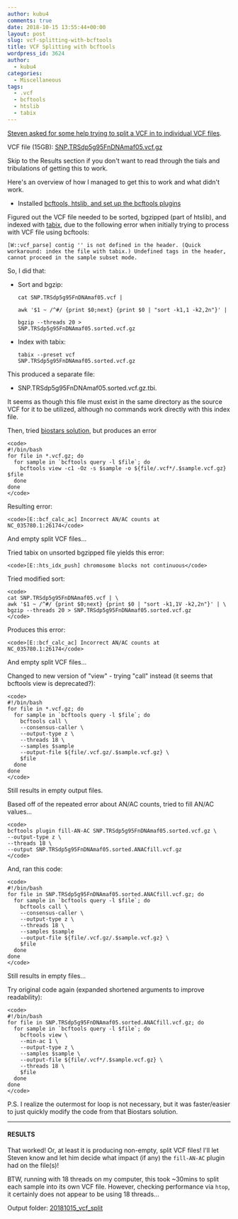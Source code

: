 ```yaml
---
author: kubu4
comments: true
date: 2018-10-15 13:55:44+00:00
layout: post
slug: vcf-splitting-with-bcftools
title: VCF Splitting with bcftools
wordpress_id: 3624
author:
  - kubu4
categories:
  - Miscellaneous
tags:
  - .vcf
  - bcftools
  - htslib
  - tabix
---
```


[Steven asked for some help trying to split a VCF in to individual VCF files](https://github.com/RobertsLab/resources/issues/421).

VCF file (15GB): [SNP.TRSdp5g95FnDNAmaf05.vcf.gz](https://gannet.fish.washington.edu/seashell/eog/files/VCF_files/SNP.TRSdp5g95FnDNAmaf05.vcf.gz)

Skip to the Results section if you don't want to read through the tials and tribulations of getting this to work.

Here's an overview of how I managed to get this to work and what didn't work.





  * Installed [bcftools, htslib, and set up the bcftools plugins](https://samtools.github.io/bcftools/)



Figured out the VCF file needed to be sorted, bgzipped (part of htslib), and indexed with [tabix](https://www.htslib.org/doc/tabix.html), due to the following error when initially trying to process with VCF file using bcftools:

`[W::vcf_parse] contig '' is not defined in the header. (Quick workaround: index the file with tabix.)
Undefined tags in the header, cannot proceed in the sample subset mode.`

So, I did that:





  * Sort and bgzip:




    
    <code>cat SNP.TRSdp5g95FnDNAmaf05.vcf | \
    awk '$1 ~ /^#/ {print $0;next} {print $0 | "sort -k1,1 -k2,2n"}' | \
    bgzip --threads 20 > SNP.TRSdp5g95FnDNAmaf05.sorted.vcf.gz</code>







  * Index with tabix:




    
    <code>tabix --preset vcf SNP.TRSdp5g95FnDNAmaf05.sorted.vcf.gz</code>



This produced a separate file:





  * SNP.TRSdp5g95FnDNAmaf05.sorted.vcf.gz.tbi.



It seems as though this file must exist in the same directory as the source VCF for it to be utilized, although no commands work directly with this index file.

Then, tried [biostars solution](https://www.biostars.org/p/130456/#243638), but produces an error


    
    <code>
    #!/bin/bash
    for file in *.vcf.gz; do
      for sample in `bcftools query -l $file`; do
        bcftools view -c1 -Oz -s $sample -o ${file/.vcf*/.$sample.vcf.gz} $file
      done
    done
    </code>



Resulting error:


    
    <code>[E::bcf_calc_ac] Incorrect AN/AC counts at NC_035780.1:26174</code>



And empty split VCF files...

Tried tabix on unsorted bgzipped file yields this error:


    
    <code>[E::hts_idx_push] chromosome blocks not continuous</code>



Tried modified sort:


    
    <code>
    cat SNP.TRSdp5g95FnDNAmaf05.vcf | \
    awk '$1 ~ /^#/ {print $0;next} {print $0 | "sort -k1,1V -k2,2n"}' | \
    bgzip --threads 20 > SNP.TRSdp5g95FnDNAmaf05.sorted.vcf.gz
    </code>



Produces this error:


    
    <code>[E::bcf_calc_ac] Incorrect AN/AC counts at NC_035780.1:26174</code>



And empty split VCF files...

Changed to new version of "view" - trying "call" instead (it seems that bcftools view is deprecated?):


    
    <code>
    #!/bin/bash
    for file in *.vcf.gz; do
      for sample in `bcftools query -l $file`; do
        bcftools call \
        --consensus-caller \
        --output-type z \
        --threads 18 \
        --samples $sample 
        --output-file ${file/.vcf.gz/.$sample.vcf.gz} \
        $file
      done
    done
    </code>



Still results in empty output files.

Based off of the repeated error about AN/AC counts, tried to fill AN/AC values...


    
    <code>
    bcftools plugin fill-AN-AC SNP.TRSdp5g95FnDNAmaf05.sorted.vcf.gz \
    --output-type z \
    --threads 18 \
    --output SNP.TRSdp5g95FnDNAmaf05.sorted.ANACfill.vcf.gz
    </code>



And, ran this code:


    
    <code>
    #!/bin/bash
    for file in SNP.TRSdp5g95FnDNAmaf05.sorted.ANACfill.vcf.gz; do
      for sample in `bcftools query -l $file`; do
        bcftools call \
        --consensus-caller \
        --output-type z \
        --threads 18 \
        --samples $sample 
        --output-file ${file/.vcf.gz/.$sample.vcf.gz} \
        $file
      done
    done
    </code>



Still results in empty files...

Try original code again (expanded shortened arguments to improve readability):


    
    <code>
    #!/bin/bash
    for file in SNP.TRSdp5g95FnDNAmaf05.sorted.ANACfill.vcf.gz; do
      for sample in `bcftools query -l $file`; do
        bcftools view \
        --min-ac 1 \
        --output-type z \
        --samples $sample \
        --output-file ${file/.vcf*/.$sample.vcf.gz} \
        --threads 18 \
        $file
      done
    done
    </code>



P.S. I realize the outermost for loop is not necessary, but it was faster/easier to just quickly modify the code from that Biostars solution.



* * *





#### RESULTS



That worked! Or, at least it is producing non-empty, split VCF files! I'll let Steven know and let him decide what impact (if any) the `fill-AN-AC` plugin had on the file(s)!

BTW, running with 18 threads on my computer, this took ~30mins to split each sample into its own VCF file. However, checking performance via `htop`, it certainly does not appear to be using 18 threads...

Output folder: [20181015_vcf_split](https://gannet.fish.washington.edu/Atumefaciens/20181015_vcf_split/)
